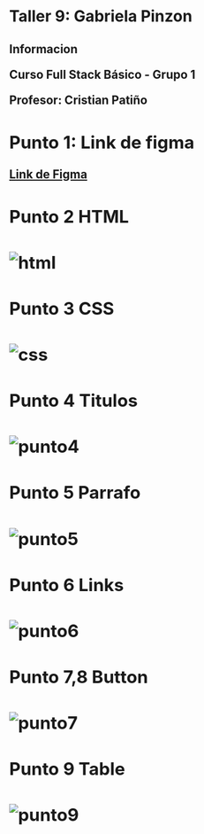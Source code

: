 <h1>Taller 9: Gabriela Pinzon</h1>

<h2>Informacion<h/2>
<p>Curso Full Stack Básico - Grupo 1</p>
<p>Profesor: Cristian Patiño</p>

<h2>Punto 1: Link de figma </h2>
<a href=https://www.figma.com/file/r0UaMMck7IJ2FfSymckbJY/Ailihg-Gabriela-FIGMA?typedesign&node-id0%3A1&modedesign&t5chzbhs5g9v9q1Oe-1>Link de Figma</a>

<h2>Punto 2 HTML <h2>
<img src="./Public/Images/html.png" alt ="html">

<h2>Punto 3 CSS <h2>
<img src= "./Public/Images/css.png" alt="css">

<h2>Punto 4 Titulos<h2>
<img src= "./Public/Images/Punto 4.png" alt="punto4">

<h2>Punto 5 Parrafo<h2>
<img src= "./Public/Images/Punto 5.png" alt="punto5">

<h2>Punto 6 Links<h2>
<img src= "./Public/Images/Punto 6.png" alt="punto6">

<h2>Punto 7,8 Button<h2>
<img src= "./Public/Images/Punto 7,8.png" alt="punto7">

<h2>Punto 9 Table<h2>
<img src= "./Public/Images/Punto 9.png" alt="punto9">